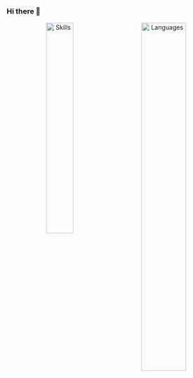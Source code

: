 ### Hi there 👋

<p align="center">
  <img alt="Skills" src="https://skillicons.dev/icons?i=ts,react,vite,redux,graphql,apollo,nodejs,mongodb,express,figma,docker,aws&perline=4" width="35%">
&nbsp; &nbsp; &nbsp; &nbsp;
  <img align="top" alt="Languages" src="https://github-readme-stats.vercel.app/api/top-langs/?username=davidcoderistov&layout=compact" width="45%">
</p>


<!--
**davidcoderistov/davidcoderistov** is a ✨ _special_ ✨ repository because its `README.md` (this file) appears on your GitHub profile.

Here are some ideas to get you started:

- 🔭 I’m currently working on ...
- 🌱 I’m currently learning ...
- 👯 I’m looking to collaborate on ...
- 🤔 I’m looking for help with ...
- 💬 Ask me about ...
- 📫 How to reach me: ...
- 😄 Pronouns: ...
- ⚡ Fun fact: ...
-->
